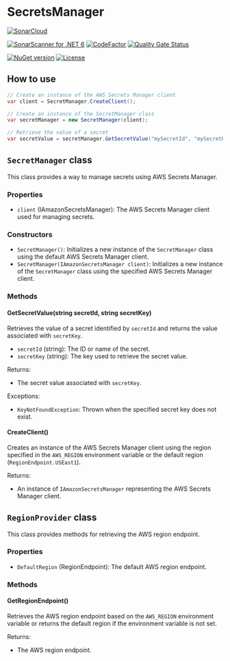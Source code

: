 # SecretsManager

[![SonarCloud](https://sonarcloud.io/images/project_badges/sonarcloud-white.svg)](https://sonarcloud.io/summary/new_code?id=The-Poolz_SecretsManager)

[![SonarScanner for .NET 6](https://github.com/The-Poolz/SecretsManager/actions/workflows/dotnet.yml/badge.svg?branch=master)](https://github.com/The-Poolz/SecretsManager/actions/workflows/dotnet.yml)
[![CodeFactor](https://www.codefactor.io/repository/github/the-poolz/secretsmanager/badge)](https://www.codefactor.io/repository/github/the-poolz/secretsmanager)
[![Quality Gate Status](https://sonarcloud.io/api/project_badges/measure?project=The-Poolz_SecretsManager&metric=alert_status&token=372f9dddfc2bc5547a55e9a85cf072de406df1de)](https://sonarcloud.io/summary/new_code?id=The-Poolz_SecretsManager)

[![NuGet version](https://badge.fury.io/nu/SecretsManager.svg)](https://badge.fury.io/nu/SecretsManager)
[![License](https://img.shields.io/badge/License-MIT-yellow.svg)](https://github.com/The-Poolz/SecretsManager/blob/master/LICENCE)

## How to use

```csharp
// Create an instance of the AWS Secrets Manager client
var client = SecretManager.CreateClient();

// Create an instance of the SecretManager class
var secretManager = new SecretManager(client);

// Retrieve the value of a secret
var secretValue = secretManager.GetSecretValue("mySecretId", "mySecretKey");
```

## `SecretManager` class

This class provides a way to manage secrets using AWS Secrets Manager.

### Properties

- `client` (IAmazonSecretsManager): The AWS Secrets Manager client used for managing secrets.

### Constructors

- `SecretManager()`: Initializes a new instance of the `SecretManager` class using the default AWS Secrets Manager client.
- `SecretManager(IAmazonSecretsManager client)`: Initializes a new instance of the `SecretManager` class using the specified AWS Secrets Manager client.

### Methods

#### GetSecretValue(string secretId, string secretKey)

Retrieves the value of a secret identified by `secretId` and returns the value associated with `secretKey`.

- `secretId` (string): The ID or name of the secret.
- `secretKey` (string): The key used to retrieve the secret value.

Returns:
- The secret value associated with `secretKey`.

Exceptions:

- `KeyNotFoundException`: Thrown when the specified secret key does not exist.

#### CreateClient()

Creates an instance of the AWS Secrets Manager client using the region specified in the `AWS_REGION` environment variable or the default region (`RegionEndpoint.USEast1`).

Returns:

- An instance of `IAmazonSecretsManager` representing the AWS Secrets Manager client.

## `RegionProvider` class

This class provides methods for retrieving the AWS region endpoint.

### Properties

- `DefaultRegion` (RegionEndpoint): The default AWS region endpoint.

### Methods

#### GetRegionEndpoint()

Retrieves the AWS region endpoint based on the `AWS_REGION` environment variable or returns the default region if the environment variable is not set.

Returns:

- The AWS region endpoint.
